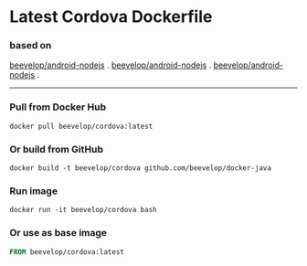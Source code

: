 # Latest Cordova Dockerfile
### based on  

[beevelop/android-nodejs](https://github.com/beevelop/docker-android-nodejs) . 
[beevelop/android-nodejs](https://github.com/beevelop/docker-android-nodejs) . 
[beevelop/android-nodejs](https://github.com/beevelop/docker-android-nodejs) . 

----
### Pull from Docker Hub
```
docker pull beevelop/cordova:latest
```

### Or build from GitHub
```
docker build -t beevelop/cordova github.com/beevelop/docker-java
```

### Run image
```
docker run -it beevelop/cordova bash
```

### Or use as base image
```Dockerfile
FROM beevelop/cordova:latest
```
